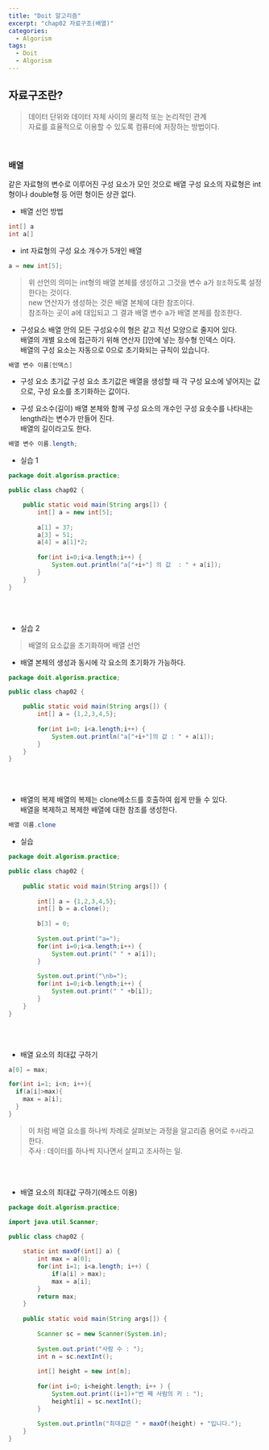 ```yaml
---
title: "Doit 알고리즘"
excerpt: "chap02 자료구조(배열)"
categories: 
  - Algorism
tags: 
  - Doit
  - Algorism
---
```


## 자료구조란?
> 데이터 단위와 데이터 자체 사이의 물리적 또는 논리적인 관계 <br>
 자료를 효율적으로 이용할 수 있도록 컴퓨터에 저장하는 방법이다.

<br>

### 배열
같은 자료형의 변수로 이루어진 구성 요소가 모인 것으로 배열 구성 요소의 자료형은 int형이나 double형 등 어떤 형이든 상관 없다.<br>

- 배열 선언 방법

```java
int[] a
int a[]
```

- int 자료형의 구성 요소 개수가 5개인 배열
 
```java
a = new int[5];
```
> 위 선언의 의미는 int형의 배열 본체를 생성하고 그것을 변수 a가 `참조`하도록 설정한다는 것이다.<br>
  > new 연산자가 생성하는 것은 배열 본체에 대한 참조이다.<br> 참조하는 곳이 a에 대입되고 그 결과 배열 변수 a가 배열 본체를 참조한다.

- 구성요소
배열 안의 모든 구성요수의 형은 같고 직선 모양으로 줄지어 있다.<br>
배열의 개별 요소에 접근하기 위해 연산자 []안에 넣는 정수형 인덱스 이다.<br>
배열의 구성 요소는 자동으로 0으로 초기화되는 규칙이 있습니다. <br>

```java
배열 변수 이름[인덱스]
```

- 구성 요소 초기값
구성 요소 초기값은 배열을 생성할 때 각 구성 요소에 넣어지는 값으로, 구성 요소를 초기화하는 값이다.


- 구성 요소수(길이)
배열 본체와 함께 구성 요소의 개수인 구성 요솟수를 나타내는 length라는 변수가 만들어 진다. <br>배열의 길이라고도 한다.

```java
배열 변수 이름.length;
```


- 실습 1

```java
package doit.algorism.practice;

public class chap02 { 

	public static void main(String args[]) {
		int[] a = new int[5];
		
		a[1] = 37;
		a[3] = 51;
		a[4] = a[1]*2;
		
		for(int i=0;i<a.length;i++) {
			System.out.println("a["+i+"] 의 값  : " + a[i]);
		}
	}
}
```

<br><br>

- 실습 2
>배열의 요소값을 초기화하며 배열 선언
 - 배열 본체의 생성과 동시에 각 요소의 초기화가 가능하다.

```java
package doit.algorism.practice;

public class chap02 { 

	public static void main(String args[]) {
		int[] a = {1,2,3,4,5};
		
		for(int i=0; i<a.length;i++) {
			System.out.println("a["+i+"]의 값 : " + a[i]);
		}
	}
}
```

<br><br>

- 배열의 복제
배열의 복제는 clone메소드를 호출하여 쉽게 만들 수 있다.<br>
배열을 복제하고 복제한 배열에 대한 참조를 생성한다.
```java
배열 이름.clone
```

- 실습

```java
package doit.algorism.practice;

public class chap02 { 
	
	public static void main(String args[]) {
		
		int[] a = {1,2,3,4,5};
		int[] b = a.clone();
		
		b[3] = 0;
		
		System.out.print("a=");
		for(int i=0;i<a.length;i++) {
			System.out.print(" " + a[i]);
		}
		
		System.out.print("\nb=");
		for(int i=0;i<b.length;i++) {
			System.out.print(" " +b[i]);
		}
	}
}
```

<br><br>

- 배열 요소의 최대값 구하기

```java
a[0] = max;

for(int i=1; i<n; i++){
  if(a[i]>max){
    max = a[i];
  }
}
```
> 이 처럼 배열 요소를 하나씩 차례로 살펴보는 과정을 알고리즘 용어로 `주사`라고 한다.<br>
주사 : 데이터를 하나씩 지나면서 살피고 조사하는 일.

<br><br>


- 배열 요소의 최대값 구하기(메소드 이용)

```java
package doit.algorism.practice;

import java.util.Scanner;

public class chap02 { 
	
	static int maxOf(int[] a) {
		int max = a[0];
		for(int i=1; i<a.length; i++) {
			if(a[i] > max);
			max = a[i];
		}
		return max;
	}
	
	public static void main(String args[]) {
		
		Scanner sc = new Scanner(System.in);
		
		System.out.print("사람 수 : ");
		int n = sc.nextInt();
		
		int[] height = new int[n];
		
		for(int i=0; i<height.length; i++ ) {
			System.out.print((i+1)+"번 째 사람의 키 : ");
			height[i] = sc.nextInt();
		}
		
		System.out.println("최대값은 " + maxOf(height) + "입니다.");
	}
}
```

<br><br>



